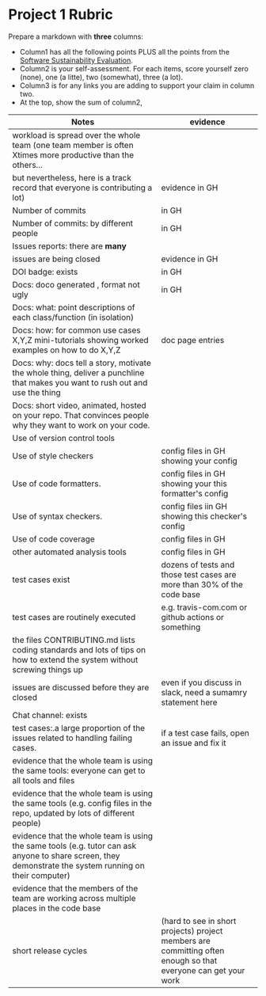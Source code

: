 
# Project 1 Rubric

Prepare a  markdown  with **three** columns:

- Column1 has all the following points PLUS all the  points from the
  [Software Sustainability Evaluation](https://docs.google.com/forms/d/e/1FAIpQLSf0ccsVdN-nXJCHLluJ-hANZlp8rDKgprJa0oTYiLZSDxh3DA/viewform).
- Column2  is your self-assessment. For each items, score yourself zero (none), one  (a litte),  two (somewhat), three (a lot).
- Column3 is for any links you  are adding to support your claim in column two.
- At the top,  show the sum of column2,


| Notes|evidence|
|-----|---------|
|workload is spread over the whole team (one team member is often Xtimes more productive than the others... 
but nevertheless, here is a track record that everyone is contributing a lot)|evidence  in GH|
| Number of commits|in GH|
| Number of commits: by different people|in GH|
| Issues reports: there are **many**|
|  issues are being  closed|evidence in GH|
| DOI badge: exists |in GH|
|Docs: doco generated , format not ugly |in GH|
|Docs: what: point descriptions of each class/function (in isolation) |
|Docs: how: for common use cases X,Y,Z mini-tutorials showing worked examples on how to do X,Y,Z|doc page entries|
|Docs: why: docs tell a story, motivate the whole thing, deliver a punchline that makes you want to rush out and use the thing|
|Docs: short video, animated, hosted on your repo. That convinces people why they want to work on your code.|
| Use of version control tools|
|Use of  style checkers |config files in GH showing your config|
| Use of code  formatters. |config files in GH showing your this formatter's  config|
| Use of syntax checkers. |config files iin  GH showing this checker's config  |
| Use of code coverage |config files in GH|
| other automated analysis tools|config files in GH|
| test cases exist|dozens of tests and those test cases are more than 30% of the  code base|
| test cases are routinely executed|e.g. travis-com.com or github actions or something|
 | the files CONTRIBUTING.md lists coding standards and lots of tips on how to extend the system without screwing things up|
| issues are discussed before they are closed|even if you discuss in slack, need a sumamry statement here|
| Chat channel: exists|
| test cases:.a large proportion of the issues related to handling failing cases.|if a test case fails, open an issue and fix it|
| evidence that the whole team is using the same tools: everyone can get to all tools and files|
| evidence that the whole team is using the same tools (e.g. config files in the repo, updated by lots of different people)|
| evidence that the whole team is using the same tools (e.g. tutor can ask anyone to share screen, they demonstrate the system running on their computer)|
| evidence that the members of the team are working across multiple places in the code base|
|short release cycles | (hard to see in short projects) project members are committing often enough so that everyone can get your work|